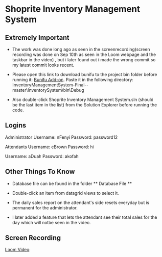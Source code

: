 # Shoprite Inventory Management System

## Extremely Important

* The work was done long ago as seen in the screenrecording(screen recording was done on Sep 10th as seen in the Loom webpage and the taskbar in the video) , but i later found out i made the wrong commit so my latest commit looks recent.

- Please open this link to download bunifu to the project bin folder before running it: 
  [Bunifu Add-on](https://drive.google.com/file/d/16jE_mPcmOCIZGA4hrxK-VM-JtG-97xV7/view?usp=sharing). Paste it in the following directory: InventoryManagementSystem-Final--master\InventorySystem\bin\Debug

- Also double-click Shoprite Inventory Management System.sln (should be the last item in the list) from the Solution Explorer before running the code.

## Logins

Administrator
Username: nFenyi
Password: password12

Attendants
Username: cBrown
Password: hi

Username: aDuah
Password: akofah

## Other Things To Know

- Database file can be found in the folder ** Database File **

* Double-click an item from datagrid views to select it.

* The daily sales report on the attendant's side resets everyday but is permanent for the administrator.

* I later added a feature that lets the attendant see their total sales for the day which will notbe seen in the video.

## Screen Recording

[Loom Video](https://www.loom.com/share/26dfa97f1f3148db9402ad9615ccf9a1)
